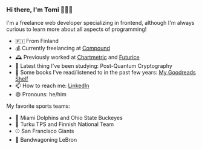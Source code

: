 ### Hi there, I'm Tomi 👋👨‍💻

I'm a freelance web developer specializing in frontend, although I'm always curious to learn more about all aspects of programming!

- 🇫🇮 From Finland
- 💰 Currently freelancing at <a href="https://compoundplanning.com">Compound</a>
- 🕰️ Previously worked at <a href="https://chartmetric.com/">Chartmetric</a> and <a href="https://futurice.com/">Futurice</a>
- 🌱 Latest thing I've been studying: Post-Quantum Cryptography
- 📖 Some books I've read/listened to in the past few years: <a href="https://www.goodreads.com/review/list/70503242?ref=nav_mybooks">My Goodreads Shelf</a>
- 📫 How to reach me: <a href="https://www.linkedin.com/in/tomikalmi/">LinkedIn</a>
- 😄 Pronouns: he/him

My favorite sports teams:
- 🏈 Miami Dolphins and Ohio State Buckeyes
- 🏒 Turku TPS and Finnish National Team
- ⚾ San Francisco Giants 
- 🏀 Bandwagoning LeBron


<!--
**tkalmi/tkalmi** is a ✨ _special_ ✨ repository because its `README.md` (this file) appears on your GitHub profile.

Here are some ideas to get you started:

- 🔭 I’m currently working on ...
- 🌱 I’m currently learning ...
- 👯 I’m looking to collaborate on ...
- 🤔 I’m looking for help with ...
- 💬 Ask me about ...
- 📫 How to reach me: ...
- 😄 Pronouns: ...
- ⚡ Fun fact: ...
-->
